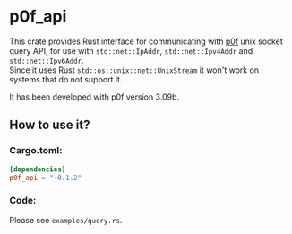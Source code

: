 # p0f_api

This crate provides Rust interface for communicating with [p0f](http://lcamtuf.coredump.cx/p0f3/) unix socket query API,
for use with `std::net::IpAddr`, `std::net::Ipv4Addr` and `std::net::Ipv6Addr`.  
Since it uses Rust `std::os::unix::net::UnixStream` it won't work on systems that do not support it.

It has been developed with p0f version 3.09b.

## How to use it?

### Cargo.toml:
```toml
[dependencies]
p0f_api = "~0.1.2"
```

### Code:
Please see `examples/query.rs`.
